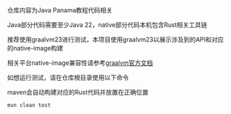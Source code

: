 仓库内容为Java Panama教程代码相关

Java部分代码需要至少Java 22，native部分代码本机包含Rust相关工具链

推荐使用graalvm23进行测试，本项目使用graalvm23以展示涉及到的API和对应的native-image构建

相关平台native-image兼容性请参考[graalvm官方文档](https://www.graalvm.org/latest/reference-manual/native-image/native-code-interoperability/foreign-interface/)

如想运行测试，请在仓库根目录使用以下命令

maven会自动构建对应的Rust代码并放置在正确位置
```shell
mvn clean test
````